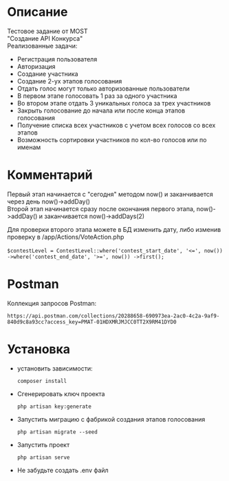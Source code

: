 # Описание

Тестовое задание от MOST 
<br>
"Создание API Конкурса"
<br>
Реализованные задачи:
 - Регистрация пользователя
 - Авторизация
 - Создание участника
 - Создание 2-ух этапов голосования
 - Отдать голос могут только авторизованные пользователи
 - В первом этапе голосовать 1 раз за одного участника
 - Во втором этапе отдать 3 уникальных голоса за трех участников
 - Закрыть голосование до начала или после конца этапов голосования
 - Получение списка всех участников с учетом всех голосов со всех этапов
 - Возможность сортировки участников по кол-во голосов или по именам

# Комментарий

Первый этап начинается с "сегодня" методом now() и заканчивается через день now()->addDay()
<br>
Второй этап начинается сразу после окончания первого этапа, now()->addDay() и заканчивается now()->addDays(2)
<br>

Для проверки второго этапа можете в БД изменить дату, либо изменив проверку в /app/Actions/VoteAction.php
<br>
<br>
`
$contestLevel = ContestLevel::where('contest_start_date', '<=', now())
->where('contest_end_date', '>=', now())
->first();
`

# Postman

Коллекция запросов Postman: 

    https://api.postman.com/collections/20288658-690973ea-2ac0-4c2a-9af9-840d9c8a93cc?access_key=PMAT-01HDXMRJMJCC0TT2X9RM41DYD0


# Установка

- установить зависимости:
    

      composer install 

- Сгенерировать ключ проекта


      php artisan key:generate

- Запустить миграцию с фабрикой создания этапов голосования

    
      php artisan migrate --seed

- Запустить проект


      php artisan serve

- Не забудьте создать .env файл
